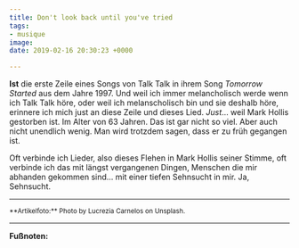 ```yaml
---
title: Don't look back until you've tried
tags:
- musique
image: 
date: 2019-02-16 20:30:23 +0000

---
```

**Ist** die erste Zeile eines Songs von Talk Talk in ihrem Song *Tomorrow Started* aus dem Jahre 1997. Und weil ich immer melancholisch werde wenn ich Talk Talk höre, oder weil ich melanscholisch bin und sie deshalb höre, erinnere ich mich just an diese Zeile und dieses Lied. *Just*… weil Mark Hollis gestorben ist. Im Alter von 63 Jahren. Das ist gar nicht so viel. Aber auch nicht unendlich wenig. Man wird trotzdem sagen, dass er zu früh gegangen ist.

Oft verbinde ich Lieder, also dieses Flehen in Mark Hollis seiner Stimme, oft verbinde ich das mit längst vergangenen Dingen, Menschen die mir abhanden gekommen sind… mit einer tiefen Sehnsucht in mir. Ja, Sehnsucht.

---

<small>
**Artikelfoto:** Photo by Lucrezia Carnelos on Unsplash.<br />
</small>

---

**Fußnoten:**

[^1]: Stieg ist ein deutscher freier Journalist, Radiomoderator, Sänger und Autor. Seit dem 9. April 2014 moderiert er bei Radio Hannover wieder die Sendung Grenzwellen. [Quelle](https://de.wikipedia.org/wiki/Ecki_Stieg)